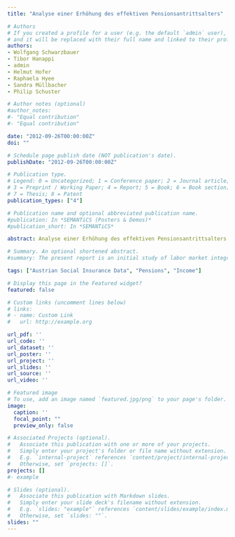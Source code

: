 ```yaml
---
title: "Analyse einer Erhöhung des effektiven Pensionsantrittsalters"

# Authors
# If you created a profile for a user (e.g. the default `admin` user), write the username (folder name) here 
# and it will be replaced with their full name and linked to their profile.
authors:
- Wolfgang Schwarzbauer
- Tibor Hanappi
- admin 
- Helmut Hofer
- Raphaela Hyee
- Sandra Müllbacher
- Philip Schuster

# Author notes (optional)
#author_notes:
#- "Equal contribution"
#- "Equal contribution"

date: "2012-09-26T00:00:00Z"
doi: ""

# Schedule page publish date (NOT publication's date).
publishDate: "2012-09-26T00:00:00Z"

# Publication type.
# Legend: 0 = Uncategorized; 1 = Conference paper; 2 = Journal article;
# 3 = Preprint / Working Paper; 4 = Report; 5 = Book; 6 = Book section;
# 7 = Thesis; 8 = Patent
publication_types: ["4"]

# Publication name and optional abbreviated publication name.
#publication: In *SEMANTiCS (Posters & Demos)*
#publication_short: In *SEMANTiCS*

abstract: Analyse einer Erhöhung des effektiven Pensionsantrittsalters - Vorläufiger Endbericht - Studie im Auftrag des Bundesministeriums für Finanzen. [Research Report] 62 p.

# Summary. An optional shortened abstract.
#summary: The present report is an initial study of labor market integration before transferring to the Invalidity pension. #The additions in 2010 were examined. Particular attention is paid the aspect of the economic class in which the retirees #are gainfully employed before they retire

tags: ["Austrian Social Insurance Data", "Pensions", "Income"]

# Display this page in the Featured widget?
featured: false

# Custom links (uncomment lines below)
# links:
# - name: Custom Link
#   url: http://example.org

url_pdf: ''
url_code: ''
url_dataset: ''
url_poster: ''
url_project: ''
url_slides: ''
url_source: ''
url_video: ''

# Featured image
# To use, add an image named `featured.jpg/png` to your page's folder. 
image:
  caption: ''
  focal_point: ""
  preview_only: false

# Associated Projects (optional).
#   Associate this publication with one or more of your projects.
#   Simply enter your project's folder or file name without extension.
#   E.g. `internal-project` references `content/project/internal-project/index.md`.
#   Otherwise, set `projects: []`.
projects: []
#- example

# Slides (optional).
#   Associate this publication with Markdown slides.
#   Simply enter your slide deck's filename without extension.
#   E.g. `slides: "example"` references `content/slides/example/index.md`.
#   Otherwise, set `slides: ""`.
slides: ""
---
```

